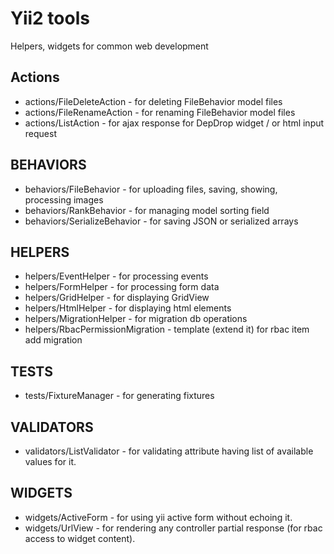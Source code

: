 Yii2 tools
===================
Helpers, widgets for common web development

Actions
-------
* actions/FileDeleteAction - for deleting FileBehavior model files
* actions/FileRenameAction - for renaming FileBehavior model files
* actions/ListAction - for ajax response for DepDrop widget / or html input request

BEHAVIORS
---------
* behaviors/FileBehavior - for uploading files, saving, showing, processing images
* behaviors/RankBehavior - for managing model sorting field
* behaviors/SerializeBehavior - for saving JSON or serialized arrays

HELPERS
-------
* helpers/EventHelper - for processing events
* helpers/FormHelper - for processing form data
* helpers/GridHelper - for displaying GridView
* helpers/HtmlHelper - for displaying html elements
* helpers/MigrationHelper - for migration db operations
* helpers/RbacPermissionMigration - template (extend it) for rbac item add migration

TESTS
-----
* tests/FixtureManager - for generating fixtures

VALIDATORS
----------
* validators/ListValidator - for validating attribute having list of available values for it.

WIDGETS
-------
* widgets/ActiveForm - for using yii active form without echoing it.
* widgets/UrlView - for rendering any controller partial response (for rbac access to widget content).